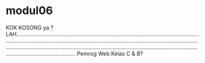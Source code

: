 # modul06
KOK KOSONG ya ?
LAH...........................................................................................................................................................................................................................................................................................................................................................................................................................
Pemrog Web Kelas C & B?
